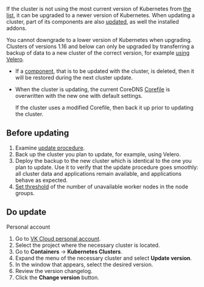 If the cluster is not using the most current version of Kubernetes from [the list](../../concepts/versions/version-support/), it can be upgraded to a newer version of Kubernetes. When updating a cluster, part of its components are also [updated](../../concepts/update/), as well the installed addons.

You cannot downgrade to a lower version of Kubernetes when upgrading. Clusters of versions 1.16 and below can only be upgraded by transferring a backup of data to a new cluster of the correct version, for example [using Velero](../../use-cases/velero-backup).

<warn>

- If a [component](../../concepts/update/), that is to be updated with the cluster, is deleted, then it will be restored during the next cluster update.

- When the cluster is updating, the current CoreDNS [Corefile](https://coredns.io/2017/07/23/corefile-explained/) is overwritten with the new one with default settings.

  If the cluster uses a modified Corefile, then back it up prior to updating the cluster.

</warn>

## Before updating

1. Examine [update procedure](../../concepts/update/).
1. Back up the cluster you plan to update, for example, using Velero.
1. Deploy the backup to the new cluster which is identical to the one you plan to update. Use it to verify that the update procedure goes smoothly: all cluster data and applications remain available, and applications behave as expected.
1. [Set threshold](../manage-node-group#configure_update_settings) of the number of unavailable worker nodes in the node groups.

## Do update

<tabs>
<tablist>
<tab>Personal account</tab>
</tablist>
<tabpanel>

1. Go to [VK Cloud personal account](https://msk.cloud.vk.com/app/).
1. Select the project where the necessary cluster is located.
1. Go to **Containers** → **Kubernetes Clusters**.
1. Expand the menu of the necessary cluster and select **Update version**.
1. In the window that appears, select the desired version.
1. Review the version changelog.
1. Click the **Change version** button.

</tabpanel>
</tabs>
